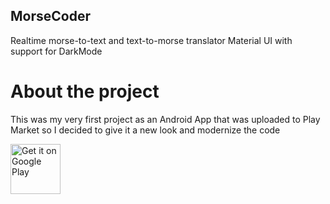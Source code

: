 ## MorseCoder
Realtime morse-to-text and text-to-morse translator
Material UI with support for DarkMode

# About the project
This was my very first project as an Android App that was uploaded to Play Market so I decided to give it a new look and modernize the code

<a href='https://play.google.com/store/apps/details?id=com.programming.monk.morsecodetranslator'><img alt='Get it on Google Play' src='https://play.google.com/intl/en_us/badges/images/generic/en_badge_web_generic.png' height='80px'/></a>
